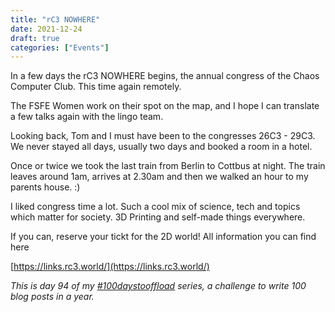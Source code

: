 ```yaml
---
title: "rC3 NOWHERE"
date: 2021-12-24
draft: true
categories: ["Events"]
---
```

In a few days the rC3 NOWHERE begins, the annual congress of the Chaos Computer Club. This time again remotely.

The FSFE Women work on their spot on the map, and I hope I can translate a few talks again with the lingo team.

Looking back, Tom and I must have been to the congresses 26C3 - 29C3. We never stayed all days, usually two days and booked a room in a hotel.

Once or twice we took the last train from Berlin to Cottbus at night. The train leaves around 1am, arrives at 2.30am and then we walked an hour to my parents house. :)

I liked congress time a lot. Such a cool mix of science, tech and topics which matter for society. 3D Printing and self-made things everywhere.

If you can, reserve your tickt for the 2D world! All information you can find here

[https://links.rc3.world/](https://links.rc3.world/)

_This is day 94 of my [#100daystooffload](https://100daystooffload.com/) series, a challenge to write 100 blog posts in a year._